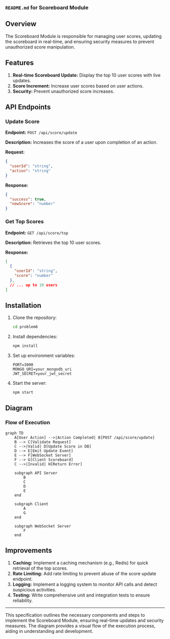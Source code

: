 ### `README.md` for Scoreboard Module

## Overview

The Scoreboard Module is responsible for managing user scores, updating the scoreboard in real-time, and ensuring security measures to prevent unauthorized score manipulation.

## Features

1. **Real-time Scoreboard Update:** Display the top 10 user scores with live updates.
2. **Score Increment:** Increase user scores based on user actions.
3. **Security:** Prevent unauthorized score increases.

## API Endpoints

### Update Score

**Endpoint:** `POST /api/score/update`

**Description:** Increases the score of a user upon completion of an action.

**Request:**
```json
{
  "userId": "string",
  "action": "string"
}
```

**Response:**
```json
{
  "success": true,
  "newScore": "number"
}
```

### Get Top Scores

**Endpoint:** `GET /api/score/top`

**Description:** Retrieves the top 10 user scores.

**Response:**
```json
[
  {
    "userId": "string",
    "score": "number"
  },
  // ... up to 10 users
]
```

## Installation

1. Clone the repository:
   ```sh
   cd problem6
   ```

2. Install dependencies:
   ```sh
   npm install
   ```

3. Set up environment variables:
   ```env
   PORT=3000
   MONGO_URI=your_mongodb_uri
   JWT_SECRET=your_jwt_secret
   ```

4. Start the server:
   ```sh
   npm start
   ```

## Diagram

### Flow of Execution

```mermaid
graph TD
    A[User Action] -->|Action Completed| B[POST /api/score/update]
    B --> C[Validate Request]
    C -->|Valid| D[Update Score in DB]
    D --> E[Emit Update Event]
    E --> F[WebSocket Server]
    F --> G[Client Scoreboard]
    C -->|Invalid| H[Return Error]

    subgraph API Server
        B
        C
        D
        E
    end

    subgraph Client
        A
        G
    end

    subgraph WebSocket Server
        F
    end
```

## Improvements

1. **Caching:** Implement a caching mechanism (e.g., Redis) for quick retrieval of the top scores.
2. **Rate Limiting:** Add rate limiting to prevent abuse of the score update endpoint.
3. **Logging:** Implement a logging system to monitor API calls and detect suspicious activities.
4. **Testing:** Write comprehensive unit and integration tests to ensure reliability.

---

This specification outlines the necessary components and steps to implement the Scoreboard Module, ensuring real-time updates and security measures. The diagram provides a visual flow of the execution process, aiding in understanding and development.